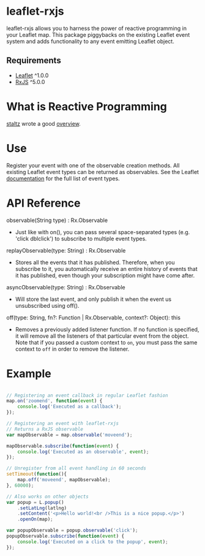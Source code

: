 # leaflet-rxjs

leaflet-rxjs allows you to harness the power of reactive programming in your Leaflet map. This package piggybacks on the existing Leaflet event system and adds functionality to any event emitting Leaflet object. 

## Requirements ##
- [Leaflet](http://leafletjs.com/) ^1.0.0
- [RxJS](https://github.com/Reactive-Extensions/RxJS) ^5.0.0

# What is Reactive Programming ##

[staltz](https://github.com/staltz) wrote a good [overview](https://gist.github.com/staltz/868e7e9bc2a7b8c1f754).

# Use #

Register your event with one of the observable creation methods. All existing Leaflet event types can be returned as observables. See the Leaflet [documentation](http://leafletjs.com/reference.html) for the full list of event types.

# API Reference #

observable(String type) : Rx.Observable
- Just like with on(), you can pass several space-separated types (e.g. 'click dblclick') to subscribe to multiple event types. 

replayObservable(type: String) : Rx.Observable
- Stores all the events that it has published. Therefore, when you subscribe to it, you automatically receive an entire history of events that it has published, even though your subscription might have come after.

asyncObservable(type: String) : Rx.Observable
- Will store the last event, and only publish it when the event us unsubscribed using off().

off(type: String, fn?: Function | Rx.Observable, context?: Object): this
- Removes a previously added listener function. If no function is specified, it will remove all the listeners of that particular event from the object. Note that if you passed a custom context to `on`, you must pass the same context to `off` in order to remove the listener.

# Example #

```js

// Registering an event callback in regular Leaflet fashion
map.on('zoomend', function(event) {
	console.log('Executed as a callback');
});

// Registering an event with leaflet-rxjs
// Returns a RxJS observable
var mapObservable = map.observable('moveend');

mapObservable.subscribe(function(event) {
    console.log('Executed as an observable', event);
});

// Unregister from all event handling in 60 seconds
setTimeout(function(){
	map.off('moveend', mapObservable);
}, 60000);

// Also works on other objects
var popup = L.popup()
    .setLatLng(latlng)
    .setContent('<p>Hello world!<br />This is a nice popup.</p>')
    .openOn(map);

var popupObservable = popup.observable('click');
popupObservable.subscribe(function(event) {
    console.log('Executed on a click to the popup', event);
});

```